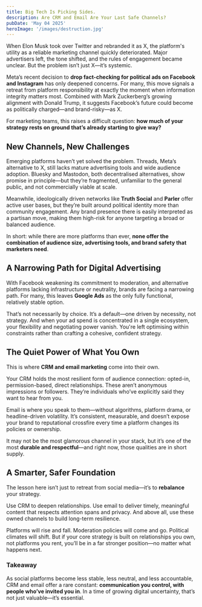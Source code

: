 ```yaml
---
title: Big Tech Is Picking Sides.
description: Are CRM and Email Are Your Last Safe Channels?
pubDate: 'May 04 2025'
heroImage: '/images/destruction.jpg'
---
```

When Elon Musk took over Twitter and rebranded it as X, the platform's utility as a reliable marketing channel quickly deteriorated. Major advertisers left, the tone shifted, and the rules of engagement became unclear. But the problem isn’t just X—it’s systemic.

Meta’s recent decision to **drop fact-checking for political ads on Facebook and Instagram** has only deepened concerns. For many, this move signals a retreat from platform responsibility at exactly the moment when information integrity matters most. Combined with Mark Zuckerberg’s growing alignment with Donald Trump, it suggests Facebook’s future could become as politically charged—and brand-risky—as X.

For marketing teams, this raises a difficult question: **how much of your strategy rests on ground that’s already starting to give way?**

## New Channels, New Challenges

Emerging platforms haven’t yet solved the problem. Threads, Meta’s alternative to X, still lacks mature advertising tools and wide audience adoption. Bluesky and Mastodon, both decentralised alternatives, show promise in principle—but they’re fragmented, unfamiliar to the general public, and not commercially viable at scale.

Meanwhile, ideologically driven networks like **Truth Social** and **Parler** offer active user bases, but they’re built around political identity more than community engagement. Any brand presence there is easily interpreted as a partisan move, making them high-risk for anyone targeting a broad or balanced audience.

In short: while there are more platforms than ever, **none offer the combination of audience size, advertising tools, and brand safety that marketers need**.

## A Narrowing Path for Digital Advertising

With Facebook weakening its commitment to moderation, and alternative platforms lacking infrastructure or neutrality, brands are facing a narrowing path. For many, this leaves **Google Ads** as the only fully functional, relatively stable option.

That’s not necessarily by choice. It’s a default—one driven by necessity, not strategy. And when your ad spend is concentrated in a single ecosystem, your flexibility and negotiating power vanish. You're left optimising within constraints rather than crafting a cohesive, confident strategy.

## The Quiet Power of What You Own

This is where **CRM and email marketing** come into their own.

Your CRM holds the most resilient form of audience connection: opted-in, permission-based, direct relationships. These aren’t anonymous impressions or followers. They’re individuals who’ve explicitly said they want to hear from you.

Email is where you speak to them—without algorithms, platform drama, or headline-driven volatility. It’s consistent, measurable, and doesn’t expose your brand to reputational crossfire every time a platform changes its policies or ownership.

It may not be the most glamorous channel in your stack, but it’s one of the most **durable and respectful**—and right now, those qualities are in short supply.


## A Smarter, Safer Foundation

The lesson here isn’t just to retreat from social media—it’s to **rebalance** your strategy.

Use CRM to deepen relationships.
Use email to deliver timely, meaningful content that respects attention spans and privacy.
And above all, use these owned channels to build long-term resilience.

Platforms will rise and fall. Moderation policies will come and go. Political climates will shift. But if your core strategy is built on relationships you own, not platforms you rent, you’ll be in a far stronger position—no matter what happens next.

### Takeaway

As social platforms become less stable, less neutral, and less accountable, CRM and email offer a rare constant: **communication you control, with people who’ve invited you in**. In a time of growing digital uncertainty, that’s not just valuable—it’s essential.

